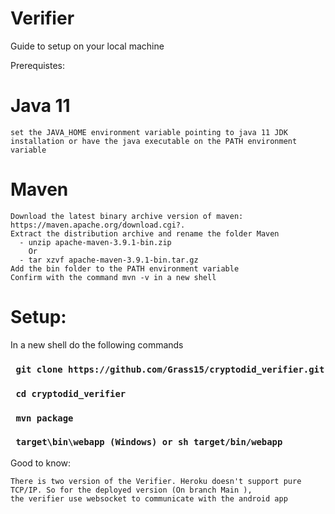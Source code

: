 # Verifier
  
  Guide to setup on your local machine
  
  Prerequistes: 

  Java 11
  =========
    set the JAVA_HOME environment variable pointing to java 11 JDK installation or have the java executable on the PATH environment variable

  Maven
  =============
    Download the latest binary archive version of maven: https://maven.apache.org/download.cgi?.
    Extract the distribution archive and rename the folder Maven
      - unzip apache-maven-3.9.1-bin.zip
        Or
      - tar xzvf apache-maven-3.9.1-bin.tar.gz
    Add the bin folder to the PATH environment variable
    Confirm with the command mvn -v in a new shell
    
Setup:
=============
  
  In a new shell do the following commands
  ### ` git clone https://github.com/Grass15/cryptodid_verifier.git`
  ### ` cd cryptodid_verifier`
  ### ` mvn package`
  ### ` target\bin\webapp (Windows) or sh target/bin/webapp`

  Good to know:
    
    There is two version of the Verifier. Heroku doesn't support pure TCP/IP. So for the deployed version (On branch Main ), 
    the verifier use websocket to communicate with the android app
      
  
